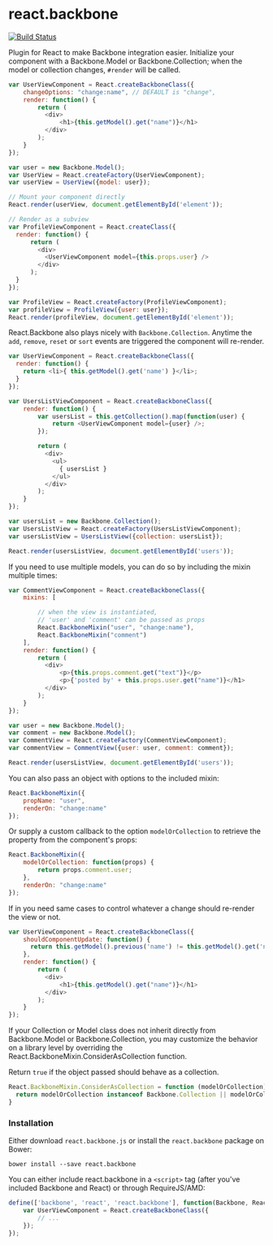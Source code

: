 react.backbone
==============

[![Build Status](https://travis-ci.org/clayallsopp/react.backbone.svg)](https://travis-ci.org/clayallsopp/react.backbone)

Plugin for React to make Backbone integration easier. Initialize your component
with a Backbone.Model or Backbone.Collection; when the model or collection
changes, `#render` will be called.

```javascript
var UserViewComponent = React.createBackboneClass({
    changeOptions: "change:name", // DEFAULT is "change",
    render: function() {
        return (
          <div>
              <h1>{this.getModel().get("name")}</h1>
          </div>
        );
    }
});

var user = new Backbone.Model();
var UserView = React.createFactory(UserViewComponent);
var userView = UserView({model: user});

// Mount your component directly
React.render(userView, document.getElementById('element'));

// Render as a subview
var ProfileViewComponent = React.createClass({
  render: function() {
      return (
        <div>
          <UserViewComponent model={this.props.user} />
        </div>
      );
  }
});

var ProfileView = React.createFactory(ProfileViewComponent);
var profileView = ProfileView({user: user});
React.render(profileView, document.getElementById('element'));
```

React.Backbone also plays nicely with `Backbone.Collection`. Anytime the `add`,
`remove`, `reset` or `sort` events are triggered the component will re-render.

```javascript
var UserViewComponent = React.createBackboneClass({
  render: function() {
    return <li>{ this.getModel().get('name') }</li>;
  }
});

var UsersListViewComponent = React.createBackboneClass({
    render: function() {
        var usersList = this.getCollection().map(function(user) {
            return <UserViewComponent model={user} />;
        });

        return (
          <div>
            <ul>
              { usersList }
            </ul>
          </div>
        );
    }
});

var usersList = new Backbone.Collection();
var UsersListView = React.createFactory(UsersListViewComponent);
var usersListView = UsersListView({collection: usersList});

React.render(usersListView, document.getElementById('users'));
```

If you need to use multiple models, you can do so by including the mixin
multiple times:

```javascript
var CommentViewComponent = React.createBackboneClass({
    mixins: [

        // when the view is instantiated,
        // 'user' and 'comment' can be passed as props
        React.BackboneMixin("user", "change:name"),
        React.BackboneMixin("comment")
    ],
    render: function() {
        return (
          <div>
              <p>{this.props.comment.get("text")}</p>
              <p>{'posted by' + this.props.user.get("name")}</h1>
          </div>
        );
    }
});

var user = new Backbone.Model();
var comment = new Backbone.Model();
var CommentView = React.createFactory(CommentViewComponent);
var commentView = CommentView({user: user, comment: comment});

React.render(usersListView, document.getElementById('users'));
```

You can also pass an object with options to the included mixin:

```javascript
React.BackboneMixin({
    propName: "user",
    renderOn: "change:name"
});
```

Or supply a custom callback to the option `modelOrCollection` to retrieve the
property from the component's props:

```javascript
React.BackboneMixin({
    modelOrCollection: function(props) {
        return props.comment.user;
    },
    renderOn: "change:name"
});
```

If in you need same cases to control whatever a change should re-render the view or not.   
```javascript
var UserViewComponent = React.createBackboneClass({
    shouldComponentUpdate: function() {
      return this.getModel().previous('name') != this.getModel().get('name');
    },
    render: function() {
        return (
          <div>
              <h1>{this.getModel().get("name")}</h1>
          </div>
        );
    }
});
```

If your Collection or Model class does not inherit directly from Backbone.Model 
or Backbone.Collection, you may customize the behavior on a library level by
overriding the React.BackboneMixin.ConsiderAsCollection function.

Return `true` if the object passed should behave as a collection.

```javascript
React.BackboneMixin.ConsiderAsCollection = function (modelOrCollection) {
  return modelOrCollection instanceof Backbone.Collection || modelOrCollection instanceof MyCustomCollection;
}
```

### Installation

Either download `react.backbone.js` or install the `react.backbone` package on
Bower:

```
bower install --save react.backbone
```

You can either include react.backbone in a `<script>` tag (after you've
included Backbone and React) or through RequireJS/AMD:

```javascript
define(['backbone', 'react', 'react.backbone'], function(Backbone, React) {
    var UserViewComponent = React.createBackboneClass({
        // ...
    });
});
```

